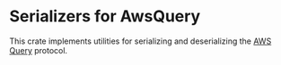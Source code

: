# Serializers for AwsQuery

This crate implements utilities for serializing and deserializing
the [AWS Query](https://awslabs.github.io/smithy/1.0/spec/aws/aws-query-protocol.html) protocol.
